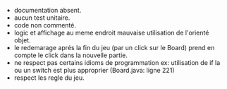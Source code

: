 * documentation absent.
* aucun test unitaire.
* code non commenté.
* logic et affichage au meme endroit mauvaise utilisation de l'orienté objet.
* le redemarage aprés la fin du jeu (par un click sur le Board) prend en compte le click dans la nouvelle partie.
* ne respect pas certains idioms de programmation ex: utilisation de if la ou un switch est plus approprier (Board.java: ligne 221)
* respect les regle du jeu.
